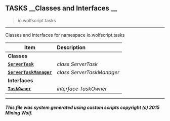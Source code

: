 ## TASKS __Classes and Interfaces __

>io.wolfscript.tasks

---

Classes and interfaces for namespace io.wolfscript.tasks

Item | Description   
--- | :--- 
__Classes__|
__[`ServerTask`](ServerTask.md)__ | _class ServerTask_ 
__[`ServerTaskManager`](ServerTaskManager.md)__ | _class ServerTaskManager_ 
__Interfaces__|
__[`TaskOwner`](TaskOwner.md)__ | _interface TaskOwner_ 



---



##### This file was system generated using custom scripts copyright (c) 2015 Mining Wolf.
	

